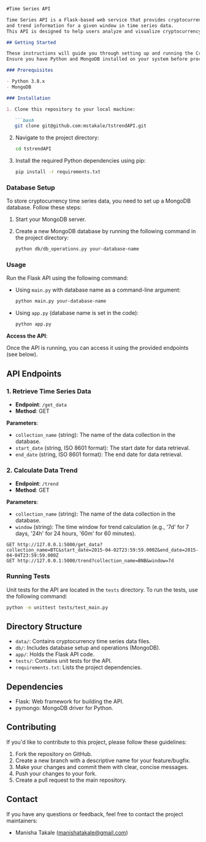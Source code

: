 
```markdown
#Time Series API

Time Series API is a Flask-based web service that provides cryptocurrency time series data within a specified time range 
and trend information for a given window in time series data. 
This API is designed to help users analyze and visualize cryptocurrency market trends.

## Getting Started

These instructions will guide you through setting up and running the Crypto Time Series API locally. 
Ensure you have Python and MongoDB installed on your system before proceeding.

### Prerequisites

- Python 3.8.x
- MongoDB

### Installation

1. Clone this repository to your local machine:

   ```bash
   git clone git@github.com:mstakale/tstrendAPI.git
   ```

2. Navigate to the project directory:

   ```bash
   cd tstrendAPI
   ```

3. Install the required Python dependencies using pip:

   ```bash
   pip install -r requirements.txt
   ```

### Database Setup

To store cryptocurrency time series data, you need to set up a MongoDB database. Follow these steps:

1. Start your MongoDB server.

2. Create a new MongoDB database by running the following command in the project directory:

   ```bash
   python db/db_operations.py your-database-name
   ```

### Usage

Run the Flask API using the following command:

- Using `main.py` with database name as a command-line argument:

   ```bash
   python main.py your-database-name
   ```

- Using `app.py` (database name is set in the code):

   ```bash
   python app.py
   ```

**Access the API**:

   Once the API is running, you can access it using the provided endpoints (see below).

## API Endpoints

### 1. Retrieve Time Series Data

- **Endpoint**: `/get_data`
- **Method**: GET

**Parameters**:
- `collection_name` (string): The name of the data collection in the database.
- `start_date` (string, ISO 8601 format): The start date for data retrieval.
- `end_date` (string, ISO 8601 format): The end date for data retrieval.

### 2. Calculate Data Trend

- **Endpoint**: `/trend`
- **Method**: GET

**Parameters**:
- `collection_name` (string): The name of the data collection in the database.
- `window` (string): The time window for trend calculation (e.g., '7d' for 7 days, '24h' for 24 hours, '60m' for 60 minutes).


```http
GET http://127.0.0.1:5000/get_data?collection_name=BTC&start_date=2015-04-02T23:59:59.000Z&end_date=2015-04-04T23:59:59.000Z
GET http://127.0.0.1:5000/trend?collection_name=BNB&window=7d
```

### Running Tests

Unit tests for the API are located in the `tests` directory. To run the tests, use the following command:

```bash
python -m unittest tests/test_main.py
```

## Directory Structure

- `data/`: Contains cryptocurrency time series data files.
- `db/`: Includes database setup and operations (MongoDB).
- `app/`: Holds the Flask API code.
- `tests/`: Contains unit tests for the API.
- `requirements.txt`: Lists the project dependencies.

## Dependencies

- Flask: Web framework for building the API.
- pymongo: MongoDB driver for Python.

## Contributing

If you'd like to contribute to this project, please follow these guidelines:

1. Fork the repository on GitHub.
2. Create a new branch with a descriptive name for your feature/bugfix.
3. Make your changes and commit them with clear, concise messages.
4. Push your changes to your fork.
5. Create a pull request to the main repository.


## Contact

If you have any questions or feedback, feel free to contact the project maintainers:

- Manisha Takale (manishatakale@gmail.com)

```
